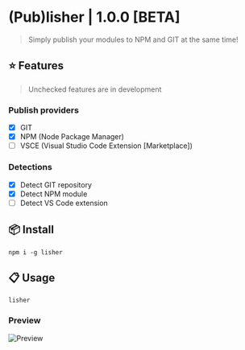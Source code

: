# (Pub)lisher | 1.0.0 [BETA]

> Simply publish your modules to NPM and GIT at the same time!

## :star: Features

> Unchecked features are in development

### Publish providers

- [x] GIT
- [x] NPM (Node Package Manager)
- [ ] VSCE (Visual Studio Code Extension [Marketplace])

### Detections

- [x] Detect GIT repository
- [x] Detect NPM module
- [ ] Detect VS Code extension

## :package: Install

```command
npm i -g lisher
```

## :clipboard: Usage

```command
lisher
```

### Preview

![Preview](https://i.imgur.com/VBAh6Jb.gif)
